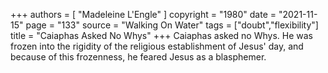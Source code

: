 +++
authors = [
  "Madeleine L'Engle"
]
copyright = "1980"
date = "2021-11-15"
page = "133"
source = "Walking On Water"
tags = ["doubt","flexibility"]
title = "Caiaphas Asked No Whys"
+++
Caiaphas asked no Whys. He was frozen into the rigidity of the religious establishment of Jesus' day, and because of this frozenness, he feared Jesus as a blasphemer.
